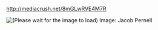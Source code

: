 http://mediacrush.net/8mGLwRVE4M7R

![(Please wait for the image to load) Image: Jacob Pernell](http://mediacrush.net/8mGLwRVE4M7R.png)
